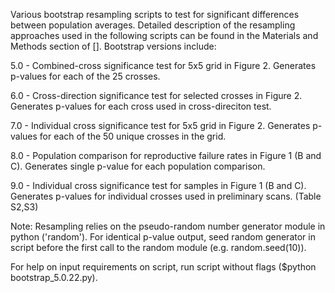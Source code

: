 Various bootstrap resampling scripts to test for significant differences between population averages. Detailed description of the resampling approaches used in the following scripts can be found in the Materials and Methods section of []. Bootstrap versions include:

5.0 - Combined-cross significance test for 5x5 grid in Figure 2. Generates p-values for each of the 25 crosses.

6.0 - Cross-direction significance test for selected crosses in Figure 2. Generates p-values for each cross used in cross-direciton test.

7.0 - Individual cross significance test for 5x5 grid in Figure 2. Generates p-values for each of the 50 unique crosses in the grid.

8.0 - Population comparison for reproductive failure rates in Figure 1 (B and C). Generates single p-value for each population comparison.

9.0 - Individual cross significance test for samples in Figure 1 (B and C). Generates p-values for individual crosses used in preliminary scans. (Table S2,S3) 

Note: Resampling relies on the pseudo-random number generator module in python ('random'). For identical p-value output, seed random generator in script before the first call to the random module (e.g. random.seed(10)).

For help on input requirements on script, run script without flags ($python bootstrap_5.0.22.py).
